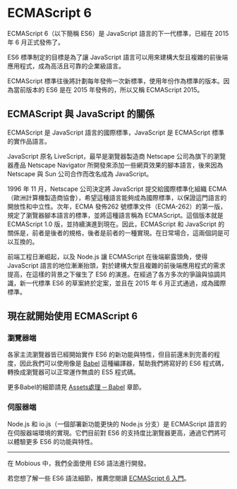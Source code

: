 # ECMAScript 6
ECMAScript 6（以下簡稱 ES6）是 JavaScript 語言的下一代標準，已經在 2015 年 6 月正式發佈了。

ES6 標準制定的目標是為了讓 JavaScript 語言可以用來建構大型且複雜的前後端應用程式，成為高活且可靠的企業級語言。

ECMAScript 標準往後將計劃每年發佈一次新標準，使用年份作為標準的版本。因為當前版本的 ES6 是在 2015 年發佈的，所以又稱 ECMAScript 2015。

## ECMAScript 與 JavaScript 的關係
ECMAScript 是 JavaScript 語言的國際標準，JavaScript 是 ECMAScript 標準的實作品語言。

JavaScript 原名 LiveScript，最早是瀏覽器製造商 Netscape 公司為旗下的瀏覽器產品 Netscape Navigator 所開發來添加一些網頁效果的腳本語言，後來因為 Netscape 與 Sun 公司合作而改名成為 JavaScript。

1996 年 11 月，Netscape 公司決定將 JavaScript 提交給國際標準化組織 ECMA（歐洲計算機製造商協會），希望這種語言能夠成為國際標準，以保證這門語言的開放性和中立性。次年，ECMA 發佈262 號標準文件（ECMA-262）的第一版，規定了瀏覽器腳本語言的標準，並將這種語言稱為 ECMAScript。這個版本就是 ECMAScript 1.0 版，並持續演進到現在。因此，ECMAScript 和 JavaScript 的關係是，前者是後者的規格，後者是前者的一種實現。在日常場合，這兩個詞是可以互換的。

前端工程日漸崛起，以及 Node.js 讓 ECMAScript 在後端嶄露頭角，使得 JavaScript 語言的地位漸漸抬頭，對於建構大型且複雜的前後端應用程式的需求提高，在這樣的背景之下催生了 ES6 的演進。在經過了各方多次的爭論與協調共識，新一代標準 ES6 的草案終於定案，並且在 2015 年 6 月正式通過，成為國際標準。

## 現在就開始使用 ECMAScript 6
### 瀏覽器端
各家主流瀏覽器皆已經開始實作 ES6 的新功能與特性，但目前還未到完善的程度，因此我們可以使用像是 [Babel](https://babeljs.io/) 這種編譯器，幫助我們將寫好的 ES6 程式碼，轉換成瀏覽器可以正常運作無虞的 ES5 程式碼。

更多Babel的細節請見 [Assets處理 ─ Babel](/Assets/Babel.html) 章節。

### 伺服器端
Node.js 和 io.js（一個部署新功能更快的 Node.js 分支）是 ECMAScript 語言的在伺服器端環境的實現。它們目前對 ES6 的支持度比瀏覽器更高，通過它們將可以體驗更多 ES6 的功能與特性。

--------------------------
在 Mobious 中，我們全面使用 ES6 語法進行開發。

若您想了解一些 ES6 語法細節，推薦您閱讀 [ECMAScript 6 入門](http://es6.ruanyifeng.com/)。

